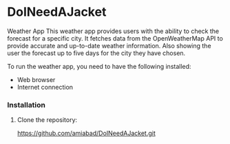 # DoINeedAJacket
Weather App
This weather app provides users with the ability to check the forecast for a specific city. It fetches data from the OpenWeatherMap API to provide accurate and up-to-date weather information. Also showing the user the forecast up to five days for the city they have chosen.

To run the weather app, you need to have the following installed:

- Web browser
- Internet connection

### Installation

1. Clone the repository:

   https://github.com/amiabad/DoINeedAJacket.git
